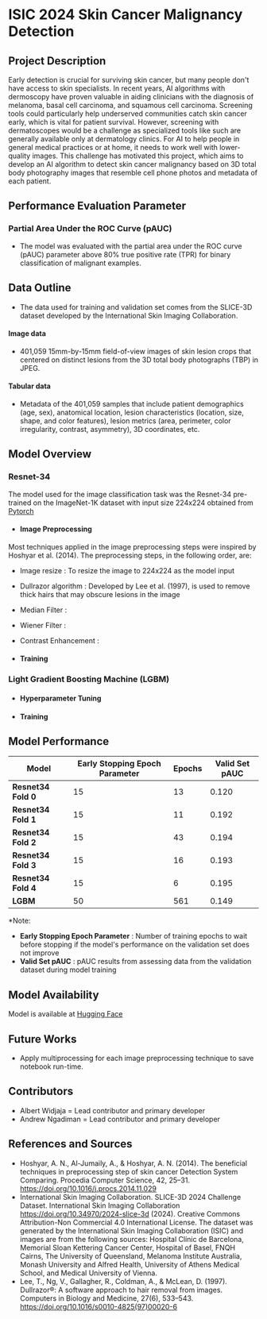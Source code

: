 # ISIC 2024 Skin Cancer Malignancy Detection

## Project Description

Early detection is crucial for surviving skin cancer, but many people don't have access to skin specialists. In recent years, AI algorithms with dermoscopy have proven valuable in aiding clinicians with the diagnosis of melanoma, basal cell carcinoma, and squamous cell carcinoma. Screening tools could particularly help underserved communities catch skin cancer early, which is vital for patient survival. However, screening with dermatoscopes would be a challenge as specialized tools like such are generally available only at dermatology clinics. For AI to help people in general medical practices or at home, it needs to work well with lower-quality images. This challenge has motivated this project, which aims to develop an AI algorithm to detect skin cancer malignancy based on 3D total body photography images that resemble cell phone photos and metadata of each patient.

## Performance Evaluation Parameter

### Partial Area Under the ROC Curve (pAUC)
- The model was evaluated with the partial area under the ROC curve (pAUC) parameter above 80% true positive rate (TPR) for binary classification of malignant examples.

## Data Outline
- The data used for training and validation set comes from the SLICE-3D dataset developed by the International Skin Imaging Collaboration.

#### Image data

- 401,059 15mm-by-15mm field-of-view images of skin lesion crops that centered on distinct lesions from the 3D total body photographs (TBP) in JPEG. 

#### Tabular data

- Metadata of the 401,059 samples that include patient demographics (age, sex), anatomical location, lesion characteristics (location, size, shape, and color features), lesion metrics (area, perimeter, color irregularity, contrast, asymmetry), 3D coordinates, etc. 

## Model Overview

### Resnet-34

The model used for the image classification task was the Resnet-34 pre-trained on the ImageNet-1K dataset with input size 224x224 obtained from [Pytorch](https://pytorch.org/vision/main/models/generated/torchvision.models.resnet34.html)


- #### Image Preprocessing

Most techniques applied in the image preprocessing steps were inspired by Hoshyar et al. (2014). The preprocessing steps, in the following order, are: 
- Image resize : To resize the image to 224x224 as the model input
- Dullrazor algorithm : Developed by Lee et al. (1997), is used to remove thick hairs that may obscure lesions in the image
- Median Filter :
- Wiener Filter :
- Contrast Enhancement : 

- #### Training 

### Light Gradient Boosting Machine (LGBM)

- #### Hyperparameter Tuning 

- #### Training

## Model Performance 

| **Model** | **Early Stopping Epoch Parameter** | **Epochs** | **Valid Set pAUC** |
|------------------|-------------------------------|------------|-------------------|
| **Resnet34 Fold 0**         | 15  | 13        | 0.120          |
| **Resnet34 Fold 1**         | 15  | 11        | 0.192          |
| **Resnet34 Fold 2**         | 15  | 43        | 0.194          |
| **Resnet34 Fold 3**         | 15  | 16        | 0.193          |
| **Resnet34 Fold 4**         | 15  | 6        | 0.195          |
| **LGBM**         | 50  | 561        | 0.149          |

*Note:
- **Early Stopping Epoch Parameter** : Number of training epochs to wait before stopping if the model's performance on the validation set does not improve
- **Valid Set pAUC** : pAUC results from assessing data from the validation dataset during model training

## Model Availability

Model is available at [Hugging Face](https://huggingface.co/albertw1706/resnet34_skin_cancer_malignancy_detection)

## Future Works
- Apply multiprocessing for each image preprocessing technique to save notebook run-time. 

## Contributors
- Albert Widjaja = Lead contributor and primary developer
- Andrew Ngadiman = Lead contributor and primary developer

## References and Sources

- Hoshyar, A. N., Al-Jumaily, A., & Hoshyar, A. N. (2014). The beneficial techniques in preprocessing step of skin cancer Detection System Comparing. Procedia Computer Science, 42, 25–31. https://doi.org/10.1016/j.procs.2014.11.029
- International Skin Imaging Collaboration. SLICE-3D 2024 Challenge Dataset. International Skin Imaging Collaboration https://doi.org/10.34970/2024-slice-3d (2024). Creative Commons Attribution-Non Commercial 4.0 International License. The dataset was generated by the International Skin Imaging Collaboration (ISIC) and images are from the following sources: Hospital Clínic de Barcelona, Memorial Sloan Kettering Cancer Center, Hospital of Basel, FNQH Cairns, The University of Queensland, Melanoma Institute Australia, Monash University and Alfred Health, University of Athens Medical School, and Medical University of Vienna.
- Lee, T., Ng, V., Gallagher, R., Coldman, A., & McLean, D. (1997). Dullrazor®: A software approach to hair removal from images. Computers in Biology and Medicine, 27(6), 533–543. https://doi.org/10.1016/s0010-4825(97)00020-6

